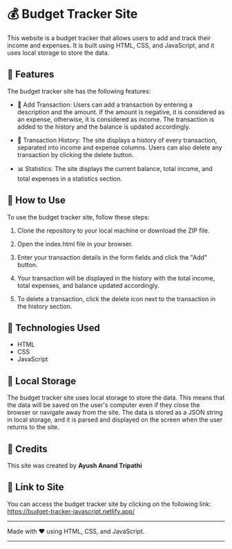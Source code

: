 # 💰 Budget Tracker Site

This website is a budget tracker that allows users to add and track their income and expenses. It is built using HTML, CSS, and JavaScript, and it uses local storage to store the data.

## 🚀 Features

The budget tracker site has the following features:

- 💸 Add Transaction: Users can add a transaction by entering a description and the amount. If the amount is negative, it is considered as an expense, otherwise, it is considered as income. The transaction is added to the history and the balance is updated accordingly.

- 📜 Transaction History: The site displays a history of every transaction, separated into income and expense columns. Users can also delete any transaction by clicking the delete button.

- 📊 Statistics: The site displays the current balance, total income, and total expenses in a statistics section.

## 📖 How to Use

To use the budget tracker site, follow these steps:

1. Clone the repository to your local machine or download the ZIP file.

2. Open the index.html file in your browser.

3. Enter your transaction details in the form fields and click the "Add" button.

4. Your transaction will be displayed in the history with the total income, total expenses, and balance updated accordingly.

5. To delete a transaction, click the delete icon next to the transaction in the history section.

## 🔧 Technologies Used

- HTML
- CSS
- JavaScript

## 💾 Local Storage

The budget tracker site uses local storage to store the data. This means that the data will be saved on the user's computer even if they close the browser or navigate away from the site. The data is stored as a JSON string in local storage, and it is parsed and displayed on the screen when the user returns to the site.

## 🙏 Credits

This site was created by **Ayush Anand Tripathi**

## 🔗 Link to Site

You can access the budget tracker site by clicking on the following link: https://budget-tracker-javascript.netlify.app/

---

Made with ❤️ using HTML, CSS, and JavaScript.

---
